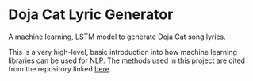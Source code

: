 # Doja Cat Lyric Generator
A machine learning, LSTM model to generate Doja Cat song lyrics. 

This is a very high-level, basic introduction into how machine learning libraries can be used for NLP. The methods used in this project are cited from the repository linked [here](https://github.com/nikolaevra/drake-lyric-generator).
